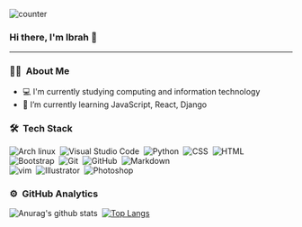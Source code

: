 ![counter](https://github.com/ibby360.m.pipedream.net)
### Hi there, I'm Ibrah 👋 
<hr>

### 👨🏻‍ &nbsp;About Me
- 💻 I'm currently studying computing and information technology
- 🌱 I’m currently learning JavaScript, React, Django

### 🛠 &nbsp;Tech Stack
![Arch linux](https://img.shields.io/badge/-Arch_Linux-141a20?style=flat&logo=arch-linux)&nbsp;
![Visual Studio Code](https://img.shields.io/badge/-Visual%20Studio%20Code-141a20?style=flat&logo=visual-studio-code&logoColor=007ACC)&nbsp;
![Python](https://img.shields.io/badge/-Python-141a20?style=flat&logo=python)&nbsp;
![CSS](https://img.shields.io/badge/-CSS-141a20?style=flat&logo=CSS3&logoColor=1572B6)&nbsp;
![HTML](https://img.shields.io/badge/-HTML-141a20?style=flat&logo=HTML5)&nbsp;
![Bootstrap](https://img.shields.io/badge/-Bootstrap-141a20?style=flat&logo=bootstrap&logoColor=563D7C)&nbsp;
![Git](https://img.shields.io/badge/-Git-141a20?style=flat&logo=git)&nbsp;
![GitHub](https://img.shields.io/badge/-GitHub-141a20?style=flat&logo=github)&nbsp;
![Markdown](https://img.shields.io/badge/-Markdown-141a20?style=flat&logo=markdown)\
![vim](https://img.shields.io/badge/-Vim-141a20?style=flat&logo=vim)&nbsp;
![Illustrator](https://img.shields.io/badge/-Illustrator-141a20?style=flat&logo=adobe-illustrator)&nbsp;
![Photoshop](https://img.shields.io/badge/-Photoshop-141a20?style=flat&logo=adobe-photoshop)&nbsp;


### ⚙️ &nbsp;GitHub Analytics
![Anurag's github stats](https://github-readme-stats.vercel.app/api?username=ibby360&theme=gotham&show_icons=true)&nbsp; [![Top Langs](https://github-readme-stats.vercel.app/api/top-langs/?username=ibby360&layout=compact&exclude_repo=Gictorbit.github.io&theme=gotham)](https://github.com/ibby360/github-readme-stats)
